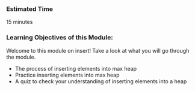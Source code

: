 ### Estimated Time

15 minutes

### Learning Objectives of this Module:

Welcome to this module on insert! Take a look at what you will go through the module.

   - The process of inserting elements into max heap
   - Practice inserting elements into max heap
   - A quiz to check your understanding of inserting elements into a heap


